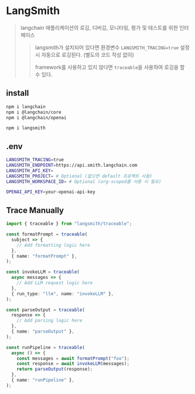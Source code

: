 # LangSmith

> langchain 애플리케이션의 로깅, 디버깅, 모니터링, 평가 및 테스트를 위한 인터페이스
>
> > langsmith가 설치되어 있다면 환경변수 `LANGSMITH_TRACING=true` 설정 시 자동으로 로깅된다. (별도의 코드 작성 없이)
> >
> > framework를 사용하고 있지 않다면 `traceable`을 사용하여 로깅을 할 수 있다.

## install

```sh
npm i langchain
npm i @langchain/core
npm i @langchain/openai

npm i langsmith
```

## .env

```sh
LANGSMITH_TRACING=true
LANGSMITH_ENDPOINT=https://api.smith.langchain.com
LANGSMITH_API_KEY=
LANGSMITH_PROJECT= # Optional (없으면 default 프로젝트 사용)
LANGSMITH_WORKSPACE_ID= # Optional (org-scoped를 사용 시 필요)

OPENAI_API_KEY=your-openai-api-key
```

## Trace Manually

```ts
import { traceable } from "langsmith/traceable";

const formatPrompt = traceable(
  subject => {
    // Add formatting logic here
  },
  { name: "formatPrompt" },
);

const invokeLLM = traceable(
  async messages => {
    // Add LLM request logic here
  },
  { run_type: "llm", name: "invokeLLM" },
);

const parseOutput = traceable(
  response => {
    // Add parsing logic here
  },
  { name: "parseOutput" },
);

const runPipeline = traceable(
  async () => {
    const messages = await formatPrompt("foo");
    const response = await invokeLLM(messages);
    return parseOutput(response);
  },
  { name: "runPipeline" },
);
```
